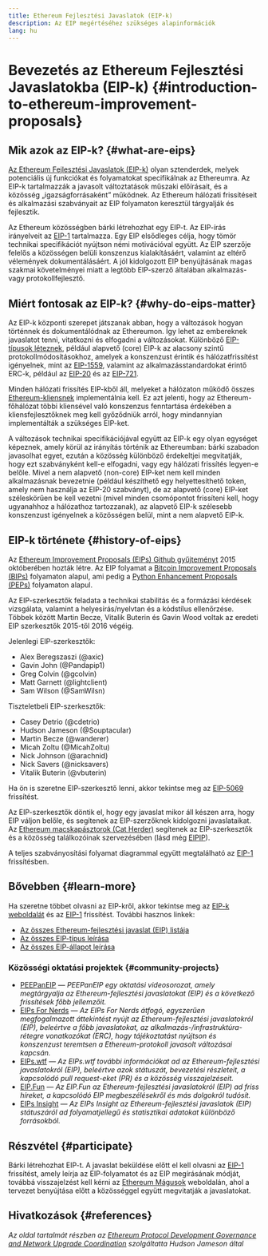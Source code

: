 ```yaml
---
title: Ethereum Fejlesztési Javaslatok (EIP-k)
description: Az EIP megértéséhez szükséges alapinformációk
lang: hu
---
```


# Bevezetés az Ethereum Fejlesztési Javaslatokba (EIP-k) {#introduction-to-ethereum-improvement-proposals}

## Mik azok az EIP-k? {#what-are-eips}

[Az Ethereum Fejlesztési Javaslatok (EIP-k)](https://eips.ethereum.org/) olyan sztenderdek, melyek potenciális új funkciókat és folyamatokat specifikálnak az Ethereumra. Az EIP-k tartalmazzák a javasolt változtatások műszaki előírásait, és a közösség „igazságforrásaként” működnek. Az Ethereum hálózati frissítéseit és alkalmazási szabványait az EIP folyamaton keresztül tárgyalják és fejlesztik.

Az Ethereum közösségben bárki létrehozhat egy EIP-t. Az EIP-írás irányelveit az [EIP-1](https://eips.ethereum.org/EIPS/eip-1) tartalmazza. Egy EIP elsődleges célja, hogy tömör technikai specifikációt nyújtson némi motivációval együtt. Az EIP szerzője felelős a közösségen belüli konszenzus kialakításáért, valamint az eltérő vélemények dokumentálásáért. A jól kidolgozott EIP benyújtásának magas szakmai követelményei miatt a legtöbb EIP-szerző általában alkalmazás- vagy protokollfejlesztő.

## Miért fontosak az EIP-k? {#why-do-eips-matter}

Az EIP-k központi szerepet játszanak abban, hogy a változások hogyan történnek és dokumentálódnak az Ethereumon. Így lehet az embereknek javaslatot tenni, vitatkozni és elfogadni a változásokat. Különböző [EIP-típusok léteznek](https://eips.ethereum.org/EIPS/eip-1#eip-types), például alapvető (core) EIP-k az alacsony szintű protokollmódosításokhoz, amelyek a konszenzust érintik és hálózatfrissítést igényelnek, mint az [EIP-1559](https://eips.ethereum.org/EIPS/eip-1559), valamint az alkalmazásstandardokat érintő ERC-k, például az [EIP-20](https://eips.ethereum.org/EIPS/eip-20) és az [EIP-721](https://eips.ethereum.org/EIPS/eip-721).

Minden hálózati frissítés EIP-kből áll, melyeket a hálózaton működő összes [Ethereum-kliensnek](/learn/#clients-and-nodes) implementálnia kell. Ez azt jelenti, hogy az Ethereum-főhálózat többi kliensével való konszenzus fenntartása érdekében a kliensfejlesztőknek meg kell győződniük arról, hogy mindannyian implementálták a szükséges EIP-ket.

A változások technikai specifikációjával együtt az EIP-k egy olyan egységet képeznek, amely körül az irányítás történik az Ethereumban: bárki szabadon javasolhat egyet, ezután a közösség különböző érdekeltjei megvitatják, hogy ezt szabványként kell-e elfogadni, vagy egy hálózati frissítés legyen-e belőle. Mivel a nem alapvető (non-core) EIP-ket nem kell minden alkalmazásnak bevezetnie (például készíthető egy helyettesíthető token, amely nem használja az EIP-20 szabványt), de az alapvető (core) EIP-ket széleskörűen be kell vezetni (mivel minden csomópontot frissíteni kell, hogy ugyanahhoz a hálózathoz tartozzanak), az alapvető EIP-k szélesebb konszenzust igényelnek a közösségen belül, mint a nem alapvető EIP-k.

## EIP-k története {#history-of-eips}

Az [Ethereum Improvement Proposals (EIPs) Github gyűjteményt](https://github.com/ethereum/EIPs) 2015 októberében hozták létre. Az EIP folyamat a [Bitcoin Improvement Proposals (BIPs)](https://github.com/bitcoin/bips) folyamaton alapul, ami pedig a [Python Enhancement Proposals (PEPs)](https://www.python.org/dev/peps/) folyamaton alapul.

Az EIP-szerkesztők feladata a technikai stabilitás és a formázási kérdések vizsgálata, valamint a helyesírás/nyelvtan és a kódstílus ellenőrzése. Többek között Martin Becze, Vitalik Buterin és Gavin Wood voltak az eredeti EIP szerkesztők 2015-től 2016 végéig.

Jelenlegi EIP-szerkesztők:

- Alex Beregszaszi (@axic)
- Gavin John (@Pandapip1)
- Greg Colvin (@gcolvin)
- Matt Garnett (@lightclient)
- Sam Wilson (@SamWilsn)

Tiszteletbeli EIP-szerkesztők:

- Casey Detrio (@cdetrio)
- Hudson Jameson (@Souptacular)
- Martin Becze (@wanderer)
- Micah Zoltu (@MicahZoltu)
- Nick Johnson (@arachnid)
- Nick Savers (@nicksavers)
- Vitalik Buterin (@vbuterin)

Ha ön is szeretne EIP-szerkesztő lenni, akkor tekintse meg az [EIP-5069](https://eips.ethereum.org/EIPS/eip-5069) frissítést.

Az EIP-szerkesztők döntik el, hogy egy javaslat mikor áll készen arra, hogy EIP váljon belőle, és segítenek az EIP-szerzőknek kidolgozni javaslataikat. Az [Ethereum macskapásztorok (Cat Herder)](https://www.ethereumcatherders.com/) segítenek az EIP-szerkesztők és a közösség találkozóinak szervezésében (lásd még [EIPIP](https://github.com/ethereum-cat-herders/EIPIP)).

A teljes szabványosítási folyamat diagrammal együtt megtalálható az [EIP-1](https://eips.ethereum.org/EIPS/eip-1) frissítésben.

## Bővebben {#learn-more}

Ha szeretne többet olvasni az EIP-kről, akkor tekintse meg az [EIP-k weboldalát](https://eips.ethereum.org/) és az [EIP-1](https://eips.ethereum.org/EIPS/eip-1) frissítést. További hasznos linkek:

- [Az összes Ethereum-fejlesztési javaslat (EIP) listája](https://eips.ethereum.org/all)
- [Az összes EIP-típus leírása](https://eips.ethereum.org/EIPS/eip-1#eip-types)
- [Az összes EIP-állapot leírása](https://eips.ethereum.org/EIPS/eip-1#eip-process)

### Közösségi oktatási projektek {#community-projects}

- [PEEPanEIP](https://www.youtube.com/playlist?list=PL4cwHXAawZxqu0PKKyMzG_3BJV_xZTi1F) — *PEEPanEIP egy oktatási videosorozat, amely megtárgyalja az Ethereum-fejlesztési javaslatokat (EIP) és a következő frissítések főbb jellemzőit.*
- [EIPs For Nerds](https://ethereum2077.substack.com/t/eip-research) — *Az EIPs For Nerds átfogó, egyszerűen megfogalmazott áttekintést nyújt az Ethereum-fejlesztési javaslatokról (EIP), beleértve a főbb javaslatokat, az alkalmazás-/infrastruktúra-rétegre vonatkozókat (ERC), hogy tájékoztatást nyújtson és konszenzust teremtsen a Ethereum-protokoll javasolt változásai kapcsán.*
- [EIPs.wtf](https://www.eips.wtf/) — *Az EIPs.wtf további információkat ad az Ethereum-fejlesztési javaslatokról (EIP), beleértve azok státuszát, bevezetési részleteit, a kapcsolódó pull request-eket (PR) és a közösség visszajelzéseit.*
- [EIP.Fun](https://eipfun.substack.com/) — *Az EIP.Fun az Ethereum-fejlesztési javaslatokról (EIP) ad friss híreket, a kapcsolódó EIP megbeszélésekről és más dolgokról tudósít.*
- [EIPs Insight](https://eipsinsight.com/) — *Az EIPs Insight az Ethereum-fejlesztési javaslatok (EIP) státuszáról ad folyamatjellegű és statisztikai adatokat különböző forrásokból.*

## Részvétel {#participate}

Bárki létrehozhat EIP-t. A javaslat beküldése előtt el kell olvasni az [EIP-1](https://eips.ethereum.org/EIPS/eip-1) frissítést, amely leírja az EIP-folyamatot és az EIP megírásának módját, továbbá visszajelzést kell kérni az [Ethereum Mágusok](https://ethereum-magicians.org/) weboldalán, ahol a tervezet benyújtása előtt a közösséggel együtt megvitatják a javaslatokat.

## Hivatkozások {#references}

<cite class="citation">

Az oldal tartalmát részben az [Ethereum Protocol Development Governance and Network Upgrade Coordination](https://hudsonjameson.com/posts/2020-03-23-ethereum-protocol-development-governance-and-network-upgrade-coordination/) szolgáltatta Hudson Jameson által

</cite>
